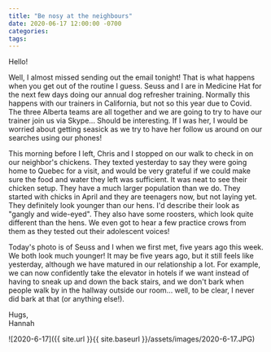 ```yaml
---
title: "Be nosy at the neighbours"
date: 2020-06-17 12:00:00 -0700
categories:
tags:
---
```


Hello!

Well, I almost missed sending out the email tonight! That is what happens when you get out of the routine I guess. Seuss and I are in Medicine Hat for the next few days doing our annual dog refresher training. Normally this happens with our trainers in California, but not so this year due to Covid. The three Alberta teams are all together and we are going to try to have our trainer join us via Skype... Should be interesting. If I was her, I would be worried about getting seasick as we try to have her follow us around on our searches using our phones!

This morning before I left, Chris and I stopped on our walk to check in on our neighbor's chickens. They texted yesterday to say they were going home to Quebec for a visit, and would be very grateful if we could make sure the food and water they left was sufficient. It was neat to see their chicken setup. They have a much larger population than we do. They started with chicks in April and they are teenagers now, but not laying yet. They definitely look younger than our hens. I'd describe their look as "gangly and wide-eyed". They also have some roosters, which look quite different than the hens. We even got to hear a few practice crows from them as they tested out their adolescent voices!

Today's photo is of Seuss and I when we first met, five years ago this week. We both look much younger! It may be five years ago, but it still feels like yesterday, although we have matured in our relationship a lot. For example, we can now confidently take the elevator in hotels if we want instead of having to sneak up and down the back stairs, and we don't bark when people walk by in the hallway outside our room... well, to be clear, I never did bark at that (or anything else!).

Hugs,<br />
Hannah

![2020-6-17]({{ site.url }}{{ site.baseurl }}/assets/images/2020-6-17.JPG)